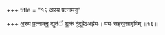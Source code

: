 +++
title = "१६ अस्य प्रत्नामनु"

+++
अ॒स्य प्र॒त्नामनु॒ द्युत॑ँ शु॒क्रं दु॑दुह्रे॒ऽअह्र॑यः। पयः॑ सहस्र॒सामृषि॑म् ॥१६॥